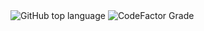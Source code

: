 <img alt="GitHub top language" src="https://img.shields.io/github/languages/top/MAGICTNT/testSingleton?style=plastic">
<img alt="CodeFactor Grade" src="https://img.shields.io/codefactor/grade/github/MAGICTNT/testSingleton">
